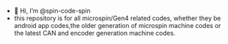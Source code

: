 - 👋 Hi, I’m @spin-code-spin
- this repository is for all microspin/Gen4 related codes, whether they be android app codes,the older generation  of microspin machine codes 
or the latest CAN and encoder generation machine codes.

<!---
spin-code-spin/spin-code-spin is a ✨ special ✨ repository because its `README.md` (this file) appears on your GitHub profile.
You can click the Preview link to take a look at your changes.
--->

